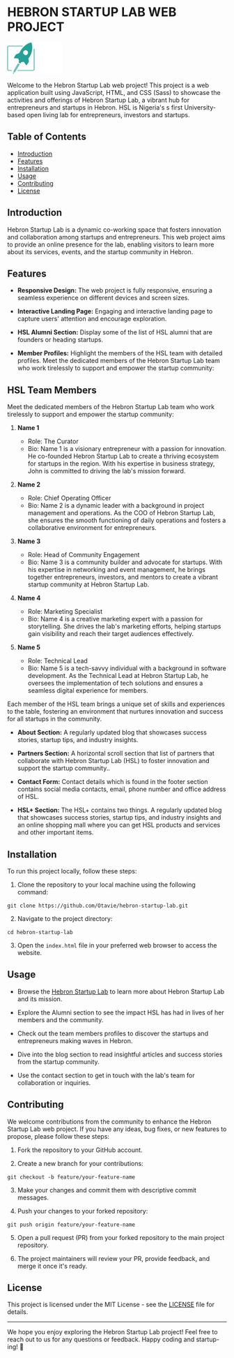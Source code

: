 # HEBRON STARTUP LAB WEB PROJECT

![Hebron Startup Lab Logo](https://github.com/Otavie/hebron-startup-lab/blob/main/img/greenhslLogo.png)

Welcome to the Hebron Startup Lab web project! This project is a web application built using JavaScript, HTML, and CSS (Sass) to showcase the activities and offerings of Hebron Startup Lab, a vibrant hub for entrepreneurs and startups in Hebron. HSL is Nigeria's s first University-based open living lab for entrepreneurs, investors and startups.

## Table of Contents

- [Introduction](#introduction)
- [Features](#features)
- [Installation](#installation)
- [Usage](#usage)
- [Contributing](#contributing)
- [License](#license)

## Introduction

Hebron Startup Lab is a dynamic co-working space that fosters innovation and collaboration among startups and entrepreneurs. This web project aims to provide an online presence for the lab, enabling visitors to learn more about its services, events, and the startup community in Hebron.

## Features

- **Responsive Design:** The web project is fully responsive, ensuring a seamless experience on different devices and screen sizes.

- **Interactive Landing Page:** Engaging and interactive landing page to capture users' attention and encourage exploration.

- **HSL Alumni Section:** Display some of the list of HSL alumni that are founders or heading startups.

- **Member Profiles:** Highlight the members of the HSL team with detailed profiles. Meet the dedicated members of the Hebron Startup Lab team who work tirelessly to support and empower the startup community:  

## HSL Team Members

Meet the dedicated members of the Hebron Startup Lab team who work tirelessly to support and empower the startup community:

1. **Name 1**
   - Role: The Curator
   - Bio: Name 1 is a visionary entrepreneur with a passion for innovation. He co-founded Hebron Startup Lab to create a thriving ecosystem for startups in the region. With his expertise in business strategy, John is committed to driving the lab's mission forward.

2. **Name 2**
   - Role: Chief Operating Officer
   - Bio: Name 2 is a dynamic leader with a background in project management and operations. As the COO of Hebron Startup Lab, she ensures the smooth functioning of daily operations and fosters a collaborative environment for entrepreneurs.

3. **Name 3**
   - Role: Head of Community Engagement
   - Bio: Name 3 is a community builder and advocate for startups. With his expertise in networking and event management, he brings together entrepreneurs, investors, and mentors to create a vibrant startup community at Hebron Startup Lab.

4. **Name 4**
   - Role: Marketing Specialist
   - Bio: Name 4 is a creative marketing expert with a passion for storytelling. She drives the lab's marketing efforts, helping startups gain visibility and reach their target audiences effectively.

5. **Name 5**
   - Role: Technical Lead
   - Bio: Name 5 is a tech-savvy individual with a background in software development. As the Technical Lead at Hebron Startup Lab, he oversees the implementation of tech solutions and ensures a seamless digital experience for members.

Each member of the HSL team brings a unique set of skills and experiences to the table, fostering an environment that nurtures innovation and success for all startups in the community.

- **About Section:** A regularly updated blog that showcases success stories, startup tips, and industry insights.

- **Partners Section:** A horizontal scroll section that list of partners that collaborate with Hebron Startup Lab (HSL) to foster innovation and support the startup community..

- **Contact Form:** Contact details which is found in the footer section contains social media contacts, email, phone number and office address of HSL.

- **HSL+ Section:** The HSL+ contains two things. A regularly updated blog that showcases success stories, startup tips, and industry insights and an online shopping mall where you can get HSL products and services and other important items.

## Installation

To run this project locally, follow these steps:

1. Clone the repository to your local machine using the following command:

```
git clone https://github.com/Otavie/hebron-startup-lab.git
```

2. Navigate to the project directory:

```
cd hebron-startup-lab
```

3. Open the `index.html` file in your preferred web browser to access the website.

## Usage

- Browse the [Hebron Startup Lab](https://hebron-startup-lab.netlify.app/) to learn more about Hebron Startup Lab and its mission.

- Explore the Alumni section to see the impact HSL has had in lives of her members and the community.

- Check out the team members profiles to discover the startups and entrepreneurs making waves in Hebron.

- Dive into the blog section to read insightful articles and success stories from the startup community.

- Use the contact section to get in touch with the lab's team for collaboration or inquiries.

## Contributing

We welcome contributions from the community to enhance the Hebron Startup Lab web project. If you have any ideas, bug fixes, or new features to propose, please follow these steps:

1. Fork the repository to your GitHub account.

2. Create a new branch for your contributions:

```
git checkout -b feature/your-feature-name
```

3. Make your changes and commit them with descriptive commit messages.

4. Push your changes to your forked repository:

```
git push origin feature/your-feature-name
```

5. Open a pull request (PR) from your forked repository to the main project repository.

6. The project maintainers will review your PR, provide feedback, and merge it once it's ready.

## License

This project is licensed under the MIT License - see the [LICENSE](./LICENSE) file for details.

---

We hope you enjoy exploring the Hebron Startup Lab project! Feel free to reach out to us for any questions or feedback. Happy coding and startup-ing! 🚀